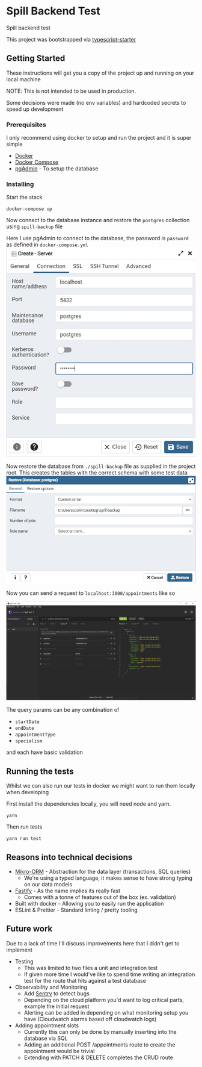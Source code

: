 # Spill Backend Test

Spill backend test

This project was bootstrapped via [typescript-starter](https://github.com/bitjson/typescript-starter)

## Getting Started

These instructions will get you a copy of the project up and running on your local machine

NOTE: This is not intended to be used in production.

Some decisions were made (no env variables) and hardcoded secrets to speed up development

### Prerequisites

I only recommend using docker to setup and run the project and it is super simple

- [Docker](https://www.docker.com/products/docker-desktop)
- [Docker Compose](https://docs.docker.com/compose/install/)
- [pgAdmin](https://www.pgadmin.org/download/) - To setup the database

### Installing

Start the stack

```
docker-compose up
```

Now connect to the database instance and restore the `postgres` collection
using `spill-backup` file

Here I use pgAdmin to connect to the database, the password is `password`
as defined in `docker-compose.yml`
![postgres connection](docs/postgres_connection.jpg)

Now restore the database from `./spill-backup` file as supplied in the project root.
This creates the tables with the correct schema with some test data
![postgres restore database from file](docs/postgres_restore.jpg)

Now you can send a request to `localhost:3000/appointments` like so

![sample request](docs/sample_request.jpg)

The query params can be any combination of

- `startDate`
- `endDate`
- `appointmentType`
- `specialism`

and each have basic validation

## Running the tests

Whilst we can also run our tests in docker we might want to run them locally when developing

First install the dependencies locally, you will need node and yarn.

```
yarn
```

Then run tests

```
yarn run test
```

## Reasons into technical decisions

- [Mikro-ORM](https://mikro-orm.io/) - Abstraction for the data layer (transactions, SQL queries)
  - We're using a typed language, it makes sense to have strong typing on our data models
- [Fastify](https://www.fastify.io/) - As the name implies its really fast
  - Comes with a tonne of features out of the box (ex. validation)
- Built with docker - Allowing you to easily run the application
- ESLint & Prettier - Standard linting / pretty tooling

## Future work

Due to a lack of time I'll discuss improvements here that I didn't get to implement

- Testing
  - This was limited to two files a unit and integration test
  - If given more time I would've like to spend time writing an integration
    test for the route that hits against a test database
- Observability and Monitoring
  - Add [Sentry](https://sentry.io/welcome/) to detect bugs
  - Depending on the cloud platform you'd want to log critical parts, example the initial request
  - Alerting can be added in depending on what monitoring setup you have (Cloudwatch alarms based off cloudwatch logs)
- Adding appointment slots
  - Currently this can only be done by manually inserting into the database via SQL
  - Adding an additional POST /appointments route to create the appointment would be trivial
  - Extending with PATCH & DELETE completes the CRUD route
